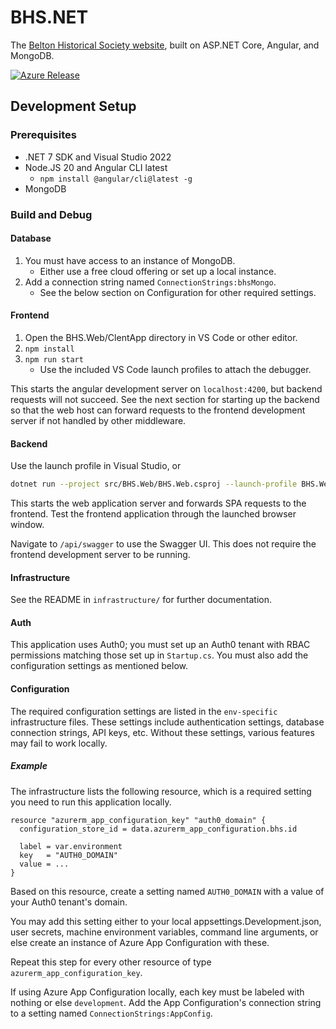 # BHS.NET

The [Belton Historical Society website](https://www.beltonhistoricalsociety.org/),
built on ASP.NET Core, Angular, and MongoDB.

[![Azure Release](https://github.com/JasonWeinzierl/BHS.NET/actions/workflows/azure-release.yml/badge.svg)](https://github.com/JasonWeinzierl/BHS.NET/actions/workflows/azure-release.yml)

## Development Setup

### Prerequisites

- .NET 7 SDK and Visual Studio 2022
- Node.JS 20 and Angular CLI latest
  - `npm install @angular/cli@latest -g`
- MongoDB

### Build and Debug

#### Database

1. You must have access to an instance of MongoDB.
    - Either use a free cloud offering or set up a local instance.
2. Add a connection string named `ConnectionStrings:bhsMongo`.
    - See the below section on Configuration for other required settings.

#### Frontend

1. Open the BHS.Web/ClentApp directory in VS Code or other editor.
2. `npm install`
3. `npm run start`
    - Use the included VS Code launch profiles to attach the debugger.

This starts the angular development server on `localhost:4200`, but backend requests will not succeed.
See the next section for starting up the backend
so that the web host can forward requests to the frontend development server if not handled by other middleware.

#### Backend

Use the launch profile in Visual Studio, or

```sh
dotnet run --project src/BHS.Web/BHS.Web.csproj --launch-profile BHS.Web
```

This starts the web application server and forwards SPA requests to the frontend.
Test the frontend application through the launched browser window.

Navigate to `/api/swagger` to use the Swagger UI.
This does not require the frontend development server to be running.

#### Infrastructure

See the README in `infrastructure/` for further documentation.

#### Auth

This application uses Auth0;
you must set up an Auth0 tenant with RBAC permissions matching those set up in `Startup.cs`.
You must also add the configuration settings as mentioned below.

#### Configuration

The required configuration settings are listed in the `env-specific` infrastructure files.
These settings include authentication settings, database connection strings, API keys, etc.
Without these settings, various features may fail to work locally.

##### Example

The infrastructure lists the following resource, which is a required setting you need to run this application locally.

```hcl
resource "azurerm_app_configuration_key" "auth0_domain" {
  configuration_store_id = data.azurerm_app_configuration.bhs.id

  label = var.environment
  key   = "AUTH0_DOMAIN"
  value = ...
}
```

Based on this resource, create a setting named `AUTH0_DOMAIN` with a value of your Auth0 tenant's domain.

You may add this setting either to your local appsettings.Development.json,
user secrets, machine environment variables, command line arguments,
or else create an instance of Azure App Configuration with these.

Repeat this step for every other resource of type `azurerm_app_configuration_key`.

If using Azure App Configuration locally, each key must be labeled with nothing or else `development`.
Add the App Configuration's connection string to a setting named `ConnectionStrings:AppConfig`.
